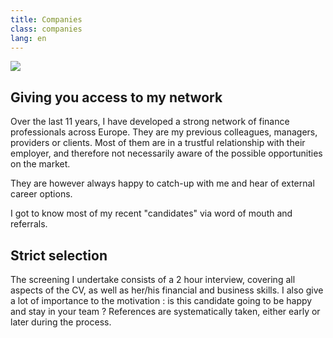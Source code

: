 ```yaml
---
title: Companies
class: companies
lang: en
---
```


<img src="{{ site.baseurl }}/assets/img/claire_table.jpg" class="portrait_companies" />

## Giving you access to my network

Over the last 11 years, I have developed a strong network of finance
professionals across Europe. They are my previous colleagues, managers,
providers or clients. Most of them are in a trustful relationship with their
employer, and therefore not necessarily aware of the possible opportunities
on the market.

They are however always happy to catch-up with me and hear of external
career options.

I got to know most of my recent "candidates" via word of mouth and referrals.


## Strict selection

The screening I undertake consists of a 2 hour interview, covering all aspects
of the CV, as well as her/his financial and business skills. I also give a lot of
importance to the motivation : is this candidate going to be happy and stay in
your team ?
References are systematically taken, either early or later during the process.
